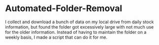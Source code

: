 # Automated-Folder-Removal
I collect and download a bunch of data on my local drive from daily stock information, but found the folder got excessively large with not much use for the older information. Instead of having to maintain the folder on a weekly basis, I made a script that can do it for me.

